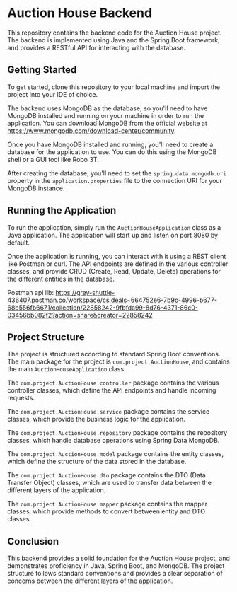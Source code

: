 # Auction House Backend

This repository contains the backend code for the Auction House project. The backend is implemented using Java and the Spring Boot framework, and provides a RESTful API for interacting with the database.

## Getting Started

To get started, clone this repository to your local machine and import the project into your IDE of choice. 

The backend uses MongoDB as the database, so you'll need to have MongoDB installed and running on your machine in order to run the application. You can download MongoDB from the official website at https://www.mongodb.com/download-center/community.

Once you have MongoDB installed and running, you'll need to create a database for the application to use. You can do this using the MongoDB shell or a GUI tool like Robo 3T.

After creating the database, you'll need to set the `spring.data.mongodb.uri` property in the `application.properties` file to the connection URI for your MongoDB instance.

## Running the Application

To run the application, simply run the `AuctionHouseApplication` class as a Java application. The application will start up and listen on port 8080 by default.

Once the application is running, you can interact with it using a REST client like Postman or curl. The API endpoints are defined in the various controller classes, and provide CRUD (Create, Read, Update, Delete) operations for the different entities in the database.

Postman api lib: https://grey-shuttle-436407.postman.co/workspace/cs.deals~664752e6-7b9c-4996-b677-68b556fb6671/collection/22858242-9fbfda99-8d76-4371-86c0-03456bb082f2?action=share&creator=22858242

## Project Structure

The project is structured according to standard Spring Boot conventions. The main package for the project is `com.project.AuctionHouse`, and contains the main `AuctionHouseApplication` class.

The `com.project.AuctionHouse.controller` package contains the various controller classes, which define the API endpoints and handle incoming requests.

The `com.project.AuctionHouse.service` package contains the service classes, which provide the business logic for the application.

The `com.project.AuctionHouse.repository` package contains the repository classes, which handle database operations using Spring Data MongoDB.

The `com.project.AuctionHouse.model` package contains the entity classes, which define the structure of the data stored in the database.

The `com.project.AuctionHouse.dto` package contains the DTO (Data Transfer Object) classes, which are used to transfer data between the different layers of the application.

The `com.project.AuctionHouse.mapper` package contains the mapper classes, which provide methods to convert between entity and DTO classes.

## Conclusion

This backend provides a solid foundation for the Auction House project, and demonstrates proficiency in Java, Spring Boot, and MongoDB. The project structure follows standard conventions and provides a clear separation of concerns between the different layers of the application.
